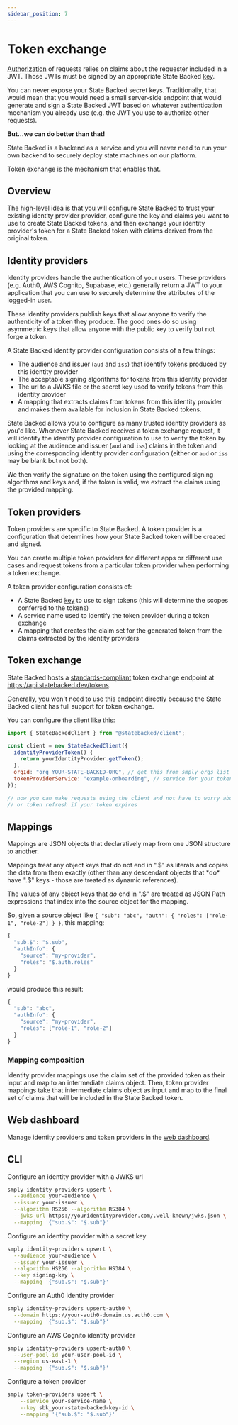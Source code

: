 ```yaml
---
sidebar_position: 7
---
```


# Token exchange

[Authorization](./authorization) of requests relies on claims about the requester included
in a JWT. Those JWTs must be signed by an appropriate State Backed [key](./keys).

You can never expose your State Backed secret keys. Traditionally, that would mean that you
would need a small server-side endpoint that would generate and sign a State Backed JWT
based on whatever authentication mechanism you already use (e.g. the JWT you use to authorize other requests).

**But...we can do better than that!**

State Backed is a backend as a service and you will never need to run your own backend to securely deploy
state machines on our platform.

Token exchange is the mechanism that enables that.

## Overview

The high-level idea is that you will configure State Backed to trust your existing identity provider provider,
configure the key and claims you want to use to create State Backed tokens, and then exchange your
identity provider's token for a State Backed token with claims derived from the original token.

## Identity providers

Identity providers handle the authentication of your users. These providers (e.g. Auth0, AWS Cognito,
Supabase, etc.) generally return a JWT to your application that you can use to securely determine
the attributes of the logged-in user.

These identity providers publish keys that allow anyone to verify the authenticity of a token they produce.
The good ones do so using asymmetric keys that allow anyone with the public key to verify but not forge
a token.

A State Backed identity provider configuration consists of a few things:
- The audience and issuer (`aud` and `iss`) that identify tokens produced by this identity provider
- The acceptable signing algorithms for tokens from this identity provider
- The url to a JWKS file or the secret key used to verify tokens from this identity provider
- A mapping that extracts claims from tokens from this identity provider and makes them available for inclusion in State Backed tokens.

State Backed allows you to configure as many trusted identity providers as you'd like.
Whenever State Backed receives a token exchange request, it will identify the identity provider configuration
to use to verify the token by looking at the audience and issuer (`aud` and `iss`) claims in the token
and using the corresponding identity provider configuration (either or `aud` or `iss` may be blank
but not both).

We then verify the signature on the token using the configured signing algorithms and keys and,
if the token is valid, we extract the claims using the provided mapping.

## Token providers

Token providers are specific to State Backed. A token provider is a configuration that determines
how your State Backed token will be created and signed.

You can create multiple token providers for different apps or different use cases and request
tokens from a particular token provider when performing a token exchange.

A token provider configuration consists of:
- A State Backed [key](./keys) to use to sign tokens (this will determine the scopes conferred to the tokens)
- A service name used to identify the token provider during a token exchange
- A mapping that creates the claim set for the generated token from the claims extracted by the identity providers

## Token exchange

State Backed hosts a [standards-compliant](https://datatracker.ietf.org/doc/html/rfc8693) token exchange endpoint
at https://api.statebacked.dev/tokens.

Generally, you won't need to use this endpoint directly because the State Backed client has full support for
token exchange.

You can configure the client like this:

```javascript
import { StateBackedClient } from "@statebacked/client";

const client = new StateBackedClient({
  identityProviderToken() {
    return yourIdentityProvider.getToken();
  },
  orgId: "org_YOUR-STATE-BACKED-ORG", // get this from smply orgs list
  tokenProviderService: "example-onboarding", // service for your token provider
});

// now you can make requests using the client and not have to worry about token exchange
// or token refresh if your token expires
```

## Mappings

Mappings are JSON objects that declaratively map from one JSON structure to another.

Mappings treat any object keys that do not end in ".$" as literals and copies the data from them
exactly (other than any descendant objects that *do* have ".$" keys - those are treated as dynamic references).

The values of any object keys that *do* end in ".$" are treated as JSON Path expressions that index into the source
object for the mapping.

So, given a source object like `{ "sub": "abc", "auth": { "roles": ["role-1", "role-2"] } }`, this mapping:

```javascript
{
  "sub.$": "$.sub",
  "authInfo": {
    "source": "my-provider",
    "roles": "$.auth.roles"
  }
}
```

would produce this result:

```javascript
{
  "sub": "abc",
  "authInfo": {
    "source": "my-provider",
    "roles": ["role-1", "role-2"]
  }
}
```

### Mapping composition

Identity provider mappings use the claim set of the provided token as their input and map to an intermediate claims object.
Then, token provider mappings take that intermediate claims object as input and map to the final set of claims that will be included in the State Backed token.

## Web dashboard

Manage identity providers and token providers in the [web dashboard](https://www.statebacked.dev/tokens).

## CLI

Configure an identity provider with a JWKS url

```bash
smply identity-providers upsert \
  --audience your-audience \
  --issuer your-issuer \
  --algorithm RS256 --algorithm RS384 \
  --jwks-url https://youridentityprovider.com/.well-known/jwks.json \
  --mapping '{"sub.$": "$.sub"}'
```

Configure an identity provider with a secret key

```bash
smply identity-providers upsert \
  --audience your-audience \
  --issuer your-issuer \
  --algorithm HS256 --algorithm HS384 \
  --key signing-key \
  --mapping '{"sub.$": "$.sub"}'
```

Configure an Auth0 identity provider

```bash
smply identity-providers upsert-auth0 \
  --domain https://your-auth0-domain.us.auth0.com \
  --mapping '{"sub.$": "$.sub"}'
```

Configure an AWS Cognito identity provider

```bash
smply identity-providers upsert-auth0 \
  --user-pool-id your-user-pool-id \
  --region us-east-1 \
  --mapping '{"sub.$": "$.sub"}'
```

Configure a token provider

```bash
smply token-providers upsert \
    --service your-service-name \
    --key sbk_your-state-backed-key-id \
    --mapping '{"sub.$": "$.sub"}'
```
